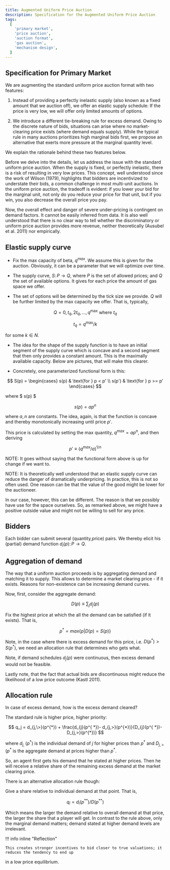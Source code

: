 ```yaml
---
title: Augmented Uniform Price Auction
description: Specification for the Augmented Uniform Price Auction
tags:
  [
    'primary market',
    'price auction',
    'auction format',
    'gas auction',
    'mechanism design',
  ]
---
```


## Specification for Primary Market

We are augmenting the standard uniform price auction format with two features:

1.  Instead of providing a perfectly inelastic supply (also known as a fixed amount that we auction
    off), we offer an elastic supply schedule: If the price is very low, we will offer only limited
    amounts of options.

2.  We introduce a different tie-breaking rule for excess demand. Owing to the discrete nature of
    bids, situations can arise where no market-clearing price exists (where demand equals supply).
    While the typical rule in many auctions prioritizes high marginal bids first, we propose an
    alternative that exerts more pressure at the marginal quantity level.

We explain the rationale behind these two features below.

Before we delve into the details, let us address the issue with the standard uniform price auction.
When the supply is fixed, or perfectly inelastic, there is a risk of resulting in very low prices.
This concept, well understood since the work of Wilson (1979), highlights that bidders are
incentivized to understate their bids, a common challenge in most multi-unit auctions. In the
uniform price auction, the tradeoff is evident: if you lower your bid for the marginal unit, not
only do you reduce your price for that unit, but if you win, you also decrease the overall price you
pay.

Now, the overall effect and danger of severe under-pricing is contingent on demand factors. It
cannot be easily inferred from data. It is also well understood that there is no clear way to tell
whether the discriminatory or uniform price auction provides more revenue, neither theoretically
(Ausubel et al. 2011) nor empirically.

## Elastic supply curve

- Fix the max capacity of beta, $q^{max}$. We assume this is given for the auction. Obviously, it
  can be a parameter that we will optimize over time.

- The supply curve, $S \colon P \to Q$, where $P$ is the set of allowed prices; and $Q$ the set of
  available options. It gives for each price the amount of gas space we offer.

- The set of options will be determined by the tick size we provide. $Q$ will be further limited by
  the max capacity we offer. That is, typically,

$$
Q=0, t_q, 2 t_q, \ldots, q^{\max } \text { where } t_q
$$

$$
t_q=q^{\max } / k
$$

for some $k \in N$.

- The idea for the shape of the supply function is to have an initial segment of the supply curve
  which is concave and a second segment that then only provides a constant amount. This is the
  maximally available capacity. Below are pictures, that will make this clearer.

- Concretely, one parameterized functional form is this:

$$
S(p) =
\begin{cases}
s(p)  & \text{for } p < p' \\
s(p') & \text{for } p >= p'
\end{cases}
$$

where $ s(p) $

$$
s(p) = ap^n
$$

where $a,n$ are constants. The idea, again, is that the function is concave and thereby
monotonically increasing until price $p'$.

This price is calculated by setting the max quantity, $q^{max} = ap^n$, and then deriving

$$
 p' \equiv (q^{max} / a)^{1/n}
$$

NOTE: It goes without saying that the functional form above is up for change if we want to.

NOTE: It is theoretically well understood that an elastic supply curve can reduce the danger of
dramatically underpricing. In practice, this is not so often used. One reason can be that the value
of the good might be lower for the auctioneer.

In our case, however, this can be different. The reason is that we possibly have use for the space
ourselves. So, as remarked above, we might have a positive outside value and might not be willing to
sell for any price.

## Bidders

Each bidder can submit several (quantity,price) pairs. We thereby elicit his (partial) demand
function $d_i(p) \colon P \to Q$.

## Aggregation of demand

The way that a uniform auction proceeds is by aggregating demand and matching it to supply. This
allows to determine a market clearing price - if it exists. Reasons for non-existence can be
increasing demand curves.

Now, first, consider the aggregate demand:

$$
D(p) \equiv \sum_j d_j(p)
$$

Fix the highest price at which the all the demand can be satisfied (if it exists). That is,

$$
p^{*}=max\{p|D(p)=S(p)\}
$$

Note, in the case where there is excess demand for this price, i.e. $D(p^{*})>S(p^{*})$, we need an
allocation rule that determines who gets what.

Note, if demand schedules $d_j(p)$ were continuous, then excess demand would not be feasible.

Lastly note, that the fact that actual bids are discontinuous might reduce the likelihood of a low
price outcome (Kastl 2011).

## Allocation rule

In case of excess demand, how is the excess demand cleared?

The standard rule is higher price, higher priority:

$$
q_j = d_{j,\>}(p^{*}) + \frac{d_{j}(p^{ *})- d_{j,>}(p^{*})}{D_{j}(p^{ *})- D_{j,>}(p^{*})}
$$

where $d_{j,\>}(p^{*})$ is the individual demand of $j$ for higher prices than $p^{*}$ and
$D_{j,>}(p^{*}$ is the aggregate demand at prices higher than $p^{*}$.

So, an agent first gets his demand that he stated at higher prices. Then he will receive a relative
share of the remaining excess demand at the market clearing price.

There is an alternative allocation rule though:

Give a share relative to individual demand at that point. That is,

$$
q_i = d_i(p^{**})/D(p^{**})
$$

Which means the larger the demand relative to overall demand at that price, the larger the share
that a player will get. In contrast to the rule above, only the marginal demand matters; demand
stated at higher demand levels are irrelevant.

!!! info inline "Reflection"

    This creates stronger incentives to bid closer to true valuations; it reduces the tendency to end up

in a low price equilibrium.
